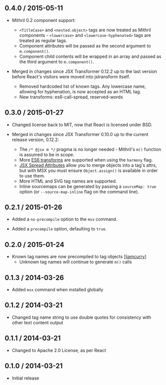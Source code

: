## 0.4.0 / 2015-05-11

* Mithril 0.2 component support:
  * `<TitleCase>` and `<nested.object>` tags are now treated as Mithril
    components - `<lowercase>` and `<lowercase-hyphenated>` tags are treated as
    regular tags.
  * Component attributes will be passed as the second argument to
    `m.component()`.
  * Component child contents will be wrapped in an array and passed as the third
    argument to `m.component()`.

* Merged in changes since JSX Transformer 0.12.2 up to the last version before
  React's visitors were moved into jstransform itself.
  * Removed hardcoded list of known tags. Any lowercase name, allowing for
    hyphenation, is now accepted as an HTML tag.
  * New transforms: es6-call-spread, reserved-words

## 0.3.0 / 2015-01-27

* Changed license back to MIT, now that React is licensed under BSD.

* Merged in changes since JSX Transformer 0.10.0 up to the current release
  version, 0.12.2:
  * The `/* @jsx m */` pragma is no longer needed - Mithril's `m()` function is
    assumed to be in scope.
  * More [ES6 transforms](http://kangax.github.io/compat-table/es6/#jsx) are
    supported when using the `harmony` flag.
  * [JSX Spread Attributes](http://facebook.github.io/react/docs/jsx-spread.html)
    allow you to merge objects into a tag's attrs, but with MSX you must ensure
    `Object.assign()` is available in order to use them.
  * More HTML and SVG tag names are supported.
  * Inline sourcemaps can be generated by passing a `sourceMap: true` option (or
    `--source-map-inline` flag on the command line).

## 0.2.1 / 2015-01-26

* Added a `no-precompile` option to the `msx` command.

* Added a `precompile` option, defaulting to `true`.

## 0.2.0 / 2015-01-24

* Known tag names are now precompiled to tag objects \[[liamcurry]\]
  * Unknown tag names will continue to generate `m()` calls

## 0.1.3 / 2014-03-26

* Added `msx` command when installed globally

## 0.1.2 / 2014-03-21

* Changed tag name string to use double quotes for consistency with other text
  content output

## 0.1.1 / 2014-03-21

* Changed to Apache 2.0 License, as per React

## 0.1.0 / 2014-03-21

* Initial release

[liamcurry]: https://github.com/liamcurry